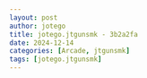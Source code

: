 ```yaml
---
layout: post
author: jotego
title: jotego.jtgunsmk - 3b2a2fa
date: 2024-12-14
categories: [Arcade, jtgunsmk]
tags: [jotego.jtgunsmk]
---
```


